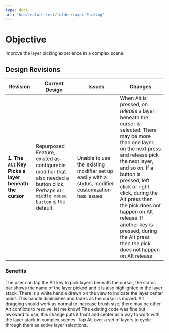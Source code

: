 ```yaml
---
type: docs
url: "hub/feature-test/folder/Layer-Picking"
---
```


# Objective

Improve the layer picking experience in a complex scene.

## Design Revisions

| **Revision**  | **Current Design**  | **Issues**  | **Changes** |
|--------------------------------------------|---------------------------------------------------------------------------------------------|----------------------------------------------------------------------------------------------|-----------------------------------------------------------|
| **1. The `Alt` Key Picks a layer beneath the cursor** | Repurposed Feature, existed as configurable modifier that also needed a button click, Perhaps `Alt middle mouse button` is the default.  | Unable to use the existing modifier set up easily with a stylus, modifier customization has issues | When Alt is pressed, on _release_ a layer beneath the cursor is selected. There may be more than one layer, on the next press and release pick the next layer, and so on. If a button is pressed, left click or right click, during the Alt press then the pick does not happen on Alt release. If another key is pressed, during the Alt press then the pick does not happen on Alt release. |

### **Benefits**

The user can tap the Alt key to pick layers beneath the cursor, the status bar shows the name of the layer picked and it is also highlighted in the layer stack. There is a white handle drawn on the view to indicate the layer center point. This handle diminishes and fades as the cursor is moved. Alt dragging should work as normal to increase brush size, there may be other Alt conflicts to resolve, let me know! The existing code was fine but awkward to use, this change puts it front and center as a way to work with the layer stack in complex scenes. Tap Alt over a set of layers to cycle through them as active layer selections.
